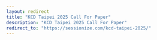 ```yaml
---
layout: redirect
title: "KCD Taipei 2025 Call For Paper"
description: "KCD Taipei 2025 Call For Paper"
redirect_to: "https://sessionize.com/kcd-taipei-2025/"
---
```

